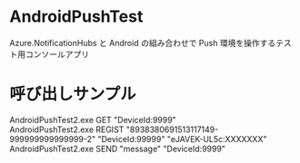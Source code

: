 # AndroidPushTest
Azure.NotificationHubs と Android の組み合わせで Push 環境を操作するテスト用コンソールアプリ

# 呼び出しサンプル
AndroidPushTest2.exe GET "DeviceId:9999"  
AndroidPushTest2.exe REGIST "8938380691513117149-999999999999999-2" "DeviceId:99999" "eJAVEK-UL5c:XXXXXXX"  
AndroidPushTest2.exe SEND "message" "DeviceId:9999"  
